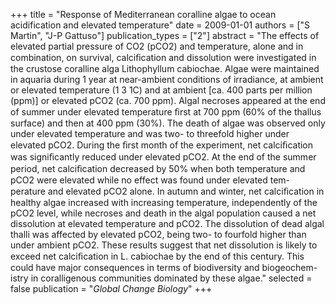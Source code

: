 +++
title = "Response of Mediterranean coralline algae to ocean acidification and elevated temperature"
date = 2009-01-01
authors = ["S Martin", "J-P Gattuso"]
publication_types = ["2"]
abstract = "The effects of elevated partial pressure of CO2 (pCO2) and temperature, alone and in combination, on survival, calciﬁcation and dissolution were investigated in the crustose coralline alga Lithophyllum cabiochae. Algae were maintained in aquaria during 1 year at near-ambient conditions of irradiance, at ambient or elevated temperature (1 3 1C) and at ambient [ca. 400 parts per million (ppm)] or elevated pCO2 (ca. 700 ppm). Algal necroses appeared at the end of summer under elevated temperature ﬁrst at 700 ppm (60% of the thallus surface) and then at 400 ppm (30%). The death of algae was observed only under elevated temperature and was two- to threefold higher under elevated pCO2. During the ﬁrst month of the experiment, net calciﬁcation was signiﬁcantly reduced under elevated pCO2. At the end of the summer period, net calciﬁcation decreased by 50% when both temperature and pCO2 were elevated while no effect was found under elevated tem- perature and elevated pCO2 alone. In autumn and winter, net calciﬁcation in healthy algae increased with increasing temperature, independently of the pCO2 level, while necroses and death in the algal population caused a net dissolution at elevated temperature and pCO2. The dissolution of dead algal thalli was affected by elevated pCO2, being two- to fourfold higher than under ambient pCO2. These results suggest that net dissolution is likely to exceed net calciﬁcation in L. cabiochae by the end of this century. This could have major consequences in terms of biodiversity and biogeochem- istry in coralligenous communities dominated by these algae."
selected = false
publication = "*Global Change Biology*"
+++

